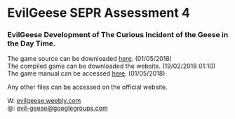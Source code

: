# EvilGeese SEPR Assessment 4
<h3>EvilGeese Development of The Curious Incident of the Geese in the Day Time.</h3>

The game source can be downloaded <a href="https://github.com/hell2o/EvilGeese/archive/master.zip"> here</a>. (01/05/2018)
<br>The compiled game can be downloaded the website. (19/02/2018 01:10)<br>
The game manual can be accessed <a href="https://evilgeese.weebly.com/uploads/1/1/4/1/114148871/user_manual_4.pdf"> here</a>. (01/05/2018)

Any other files can be accessed on the official website.

W: <a href="evilgeese.weebly.com">evilgeese.weebly.com</a>
<br>@: evil-geese@googlegroups.com
